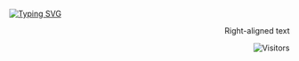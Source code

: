 [![Typing SVG](https://readme-typing-svg.demolab.com?font=Fira+Code&pause=1000&color=F7A335&background=FFEB2D00&width=435&lines=Brajendra+Suman;MERN%7CWeb3%7CBlockchain)](https://git.io/typing-svg)


<p align="right">Right-aligned text</p>

<div style="text-align:right;">

![Visitors](https://api.visitorbadge.io/api/visitors?path=https%3A%2F%2Fgithub.com%2Fs-brajendra%2Fs-brajendra&label=VISITOR&countColor=%23263759&style=flat-square) 
  
</div>




